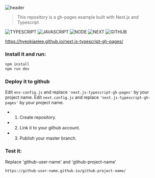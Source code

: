 ![header](https://capsule-render.vercel.app/api?type=rect&color=gradient&height=100&section=header&text=Next.js%20package%20with%20Typescript%20and%20gh-pages&fontSize=30&fontAlign=50&fontAlignY=50)

> This repository is a gh-pages example built with Next.js and Typescript<br>

![TYPESCRIPT](https://img.shields.io/badge/Typescript-3178c6?style=flat-square&logo=typescript&logoColor=white) ![JAVASCRIPT](https://img.shields.io/badge/Javascript-F7DF1E?style=flat-square&logo=Javascript&logoColor=black) ![NODE](https://img.shields.io/badge/Node.js-339933?style=flat-square&logo=node-dot-js&logoColor=white) ![NEXT](https://img.shields.io/badge/Next.js-000000?style=flat-square&logo=next-dot-js&logoColor=white) ![GITHUB](https://img.shields.io/badge/Github%20Pages-181717?style=flat-square&logo=Github&logoColor=white)

https://hyeokjaelee.github.io/next.js-typescript-gh-pages/

### Install it and run:

```bash
npm install
npm run dev
```

### Deploy it to github

Edit `env-config.js` and replace `'next.js-typescript-gh-pages'` by your project name.
Edit `next.config.js` and replace `'next.js-typescript-gh-pages'` by your project name.

- 1. Create repository.
- 2. Link it to your github account.
- 3. Publish your master branch.

### Test it:

Replace 'github-user-name' and 'github-project-name'

```bash
https://github-user-name.github.io/github-project-name/
```

